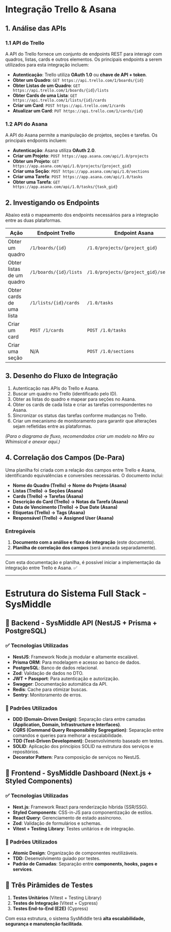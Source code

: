 # Integração Trello & Asana

## 1. Análise das APIs

### 1.1 API do Trello
A API do Trello fornece um conjunto de endpoints REST para interagir com quadros, listas, cards e outros elementos. Os principais endpoints a serem utilizados para esta integração incluem:

- **Autenticação**: Trello utiliza **OAuth 1.0** ou **chave de API + token**.
- **Obter um Quadro**: `GET https://api.trello.com/1/boards/{id}`
- **Obter Listas de um Quadro**: `GET https://api.trello.com/1/boards/{id}/lists`
- **Obter Cards de uma Lista**: `GET https://api.trello.com/1/lists/{id}/cards`
- **Criar um Card**: `POST https://api.trello.com/1/cards`
- **Atualizar um Card**: `PUT https://api.trello.com/1/cards/{id}`

### 1.2 API do Asana
A API do Asana permite a manipulação de projetos, seções e tarefas. Os principais endpoints incluem:

- **Autenticação**: Asana utiliza **OAuth 2.0**.
- **Criar um Projeto**: `POST https://app.asana.com/api/1.0/projects`
- **Obter um Projeto**: `GET https://app.asana.com/api/1.0/projects/{project_gid}`
- **Criar uma Seção**: `POST https://app.asana.com/api/1.0/sections`
- **Criar uma Tarefa**: `POST https://app.asana.com/api/1.0/tasks`
- **Obter uma Tarefa**: `GET https://app.asana.com/api/1.0/tasks/{task_gid}`

## 2. Investigando os Endpoints

Abaixo está o mapeamento dos endpoints necessários para a integração entre as duas plataformas.

| Ação | Endpoint Trello | Endpoint Asana |
|---------|----------------|---------------|
| Obter um quadro | `/1/boards/{id}` | `/1.0/projects/{project_gid}` |
| Obter listas de um quadro | `/1/boards/{id}/lists` | `/1.0/projects/{project_gid}/sections` |
| Obter cards de uma lista | `/1/lists/{id}/cards` | `/1.0/tasks` |
| Criar um card | `POST /1/cards` | `POST /1.0/tasks` |
| Criar uma seção | N/A | `POST /1.0/sections` |

## 3. Desenho do Fluxo de Integração

1. Autenticação nas APIs do Trello e Asana.
2. Buscar um quadro no Trello (identificado pelo ID).
3. Obter as listas do quadro e mapear para seções no Asana.
4. Obter os cards de cada lista e criar as tarefas correspondentes no Asana.
5. Sincronizar os status das tarefas conforme mudanças no Trello.
6. Criar um mecanismo de monitoramento para garantir que alterações sejam refletidas entre as plataformas.

*(Para o diagrama de fluxo, recomendados criar um modelo no Miro ou Whimsical e anexar aqui.)*

## 4. Correlação dos Campos (De-Para)

Uma planilha foi criada com a relação dos campos entre Trello e Asana, identificando equivalências e conversões necessárias. O documento inclui:
- **Nome do Quadro (Trello) → Nome do Projeto (Asana)**
- **Listas (Trello) → Seções (Asana)**
- **Cards (Trello) → Tarefas (Asana)**
- **Descrição do Card (Trello) → Notas da Tarefa (Asana)**
- **Data de Vencimento (Trello) → Due Date (Asana)**
- **Etiquetas (Trello) → Tags (Asana)**
- **Responsável (Trello) → Assigned User (Asana)**

### Entregáveis

1. **Documento com a análise e fluxo de integração** (este documento).
2. **Planilha de correlação dos campos** (será anexada separadamente).

---

Com esta documentação e planilha, é possível iniciar a implementação da integração entre Trello e Asana. ✅

---

# Estrutura do Sistema Full Stack - SysMiddle

## **📌 Backend - SysMiddle API (NestJS + Prisma + PostgreSQL)**

### **✅ Tecnologias Utilizadas**
- **NestJS**: Framework Node.js modular e altamente escalável.
- **Prisma ORM**: Para modelagem e acesso ao banco de dados.
- **PostgreSQL**: Banco de dados relacional.
- **Zod**: Validação de dados no DTO.
- **JWT + Passport**: Para autenticação e autorização.
- **Swagger**: Documentação automática da API.
- **Redis**: Cache para otimizar buscas.
- **Sentry**: Monitoramento de erros.

### **📌 Padrões Utilizados**
- **DDD (Domain-Driven Design)**: Separação clara entre camadas **(Application, Domain, Infrastructure e Interfaces)**.
- **CQRS (Command Query Responsibility Segregation)**: Separação entre comandos e queries para melhorar a escalabilidade.
- **TDD (Test-Driven Development)**: Desenvolvimento baseado em testes.
- **SOLID**: Aplicação dos princípios SOLID na estrutura dos serviços e repositórios.
- **Decorator Pattern**: Para composição de serviços no NestJS.

## **📌 Frontend - SysMiddle Dashboard (Next.js + Styled Components)**

### **✅ Tecnologias Utilizadas**
- **Next.js**: Framework React para renderização híbrida (SSR/SSG).
- **Styled Components**: CSS-in-JS para componentização de estilos.
- **React Query**: Gerenciamento de estado assíncrono.
- **Zod**: Validação de formulários e schemas.
- **Vitest + Testing Library**: Testes unitários e de integração.

### **📌 Padrões Utilizados**
- **Atomic Design**: Organização de componentes reutilizáveis.
- **TDD**: Desenvolvimento guiado por testes.
- **Padrão de Camadas**: Separação entre **components, hooks, pages e services**.

## **📌 Três Pirâmides de Testes**
1. **Testes Unitários** (Vitest + Testing Library)
2. **Testes de Integração** (Vitest + Cypress)
3. **Testes End-to-End (E2E)** (Cypress)

Com essa estrutura, o sistema SysMiddle terá **alta escalabilidade, segurança e manutenção facilitada**.


